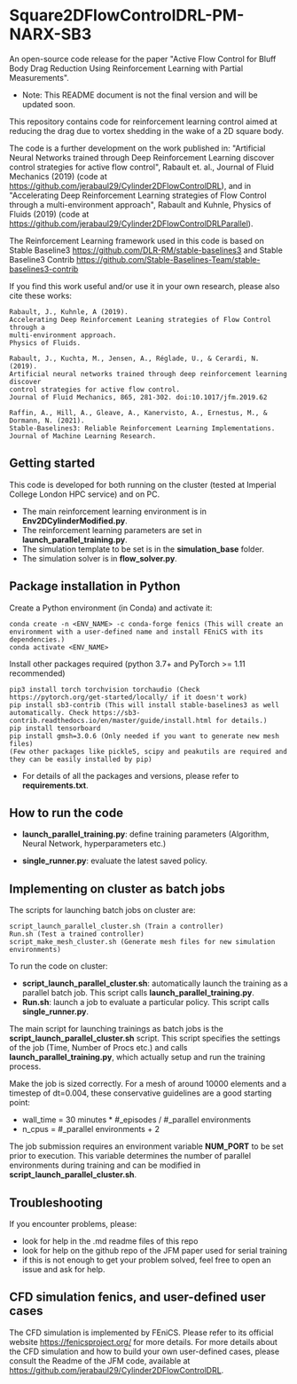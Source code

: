 # Square2DFlowControlDRL-PM-NARX-SB3
An open-source code release for the paper "Active Flow Control for Bluff Body Drag Reduction Using Reinforcement Learning with Partial Measurements". 

- Note: This README document is not the final version and will be updated soon.

This repository contains code for reinforcement learning control aimed at reducing the drag due to vortex shedding in the wake of a 2D square body.


The code is a further development on the work published in:
 "Artificial Neural Networks trained through Deep Reinforcement Learning discover control strategies for active flow control", Rabault et. al., Journal of Fluid Mechanics (2019) (code at https://github.com/jerabaul29/Cylinder2DFlowControlDRL), 
and in "Accelerating Deep Reinforcement Learning strategies of Flow Control through a multi-environment approach", Rabault and Kuhnle, Physics of Fluids (2019) (code at https://github.com/jerabaul29/Cylinder2DFlowControlDRLParallel). 

The Reinforcement Learning framework used in this code is based on Stable Baseline3 https://github.com/DLR-RM/stable-baselines3 and Stable Baseline3 Contrib https://github.com/Stable-Baselines-Team/stable-baselines3-contrib

If you find this work useful and/or use it in your own research, please also cite these works:

```
Rabault, J., Kuhnle, A (2019).
Accelerating Deep Reinforcement Leaning strategies of Flow Control through a
multi-environment approach.
Physics of Fluids.

Rabault, J., Kuchta, M., Jensen, A., Réglade, U., & Cerardi, N. (2019).
Artificial neural networks trained through deep reinforcement learning discover
control strategies for active flow control.
Journal of Fluid Mechanics, 865, 281-302. doi:10.1017/jfm.2019.62

Raffin, A., Hill, A., Gleave, A., Kanervisto, A., Ernestus, M., & Dormann, N. (2021).
Stable-Baselines3: Reliable Reinforcement Learning Implementations.
Journal of Machine Learning Research.
```

## Getting started

This code is developed for both running on the cluster (tested at Imperial College London HPC service) and on PC.

- The main reinforcement learning environment is in **Env2DCylinderModified.py**.
- The reinforcement learning parameters are set in **launch_parallel_training.py**.
- The simulation template to be set is in the **simulation_base** folder.
- The simulation solver is in **flow_solver.py**.

## Package installation in Python

Create a Python environment (in Conda) and activate it:

```
conda create -n <ENV_NAME> -c conda-forge fenics (This will create an environment with a user-defined name and install FEniCS with its dependencies.)
conda activate <ENV_NAME> 

```

Install other packages required (python 3.7+ and PyTorch >= 1.11 recommended)

```
pip3 install torch torchvision torchaudio (Check https://pytorch.org/get-started/locally/ if it doesn't work)
pip install sb3-contrib (This will install stable-baselines3 as well automatically. Check https://sb3-contrib.readthedocs.io/en/master/guide/install.html for details.)
pip install tensorboard
pip install gmsh=3.0.6 (Only needed if you want to generate new mesh files)
(Few other packages like pickle5, scipy and peakutils are required and they can be easily installed by pip)
```
- For details of all the packages and versions, please refer to **requirements.txt**.

## How to run the code

- **launch_parallel_training.py**: define training parameters (Algorithm, Neural Network, hyperparameters etc.)

- **single_runner.py**: evaluate the latest saved policy.

## Implementing on cluster as batch jobs 

The scripts for launching batch jobs on cluster are:

```
script_launch_parallel_cluster.sh (Train a controller)
Run.sh (Test a trained controller)
script_make_mesh_cluster.sh (Generate mesh files for new simulation environments)
```

To run the code on cluster:
- **script_launch_parallel_cluster.sh**: automatically launch the training as a parallel batch job. This script calls **launch_parallel_training.py**.
- **Run.sh**: launch a job to evaluate a particular policy. This script calls **single_runner.py**.

The main script for launching trainings as batch jobs is the **script_launch_parallel_cluster.sh** script. This script specifies the settings of the job (Time, Number of Procs etc.) and calls **launch_parallel_training.py**, which actually setup and run the training process.

Make the job is sized correctly. For a mesh of around 10000 elements and a timestep of dt=0.004, these conservative guidelines are a good starting point:
- wall_time = 30 minutes * #_episodes / #_parallel environments
- n_cpus = #_parallel environments + 2

The job submission requires an environment variable **NUM_PORT** to be set prior to execution. This variable determines the number of parallel environments during training and can be modified in **script_launch_parallel_cluster.sh**.


## Troubleshooting

If you encounter problems, please:

- look for help in the .md readme files of this repo
- look for help on the github repo of the JFM paper used for serial training
- if this is not enough to get your problem solved, feel free to open an issue and ask for help.


## CFD simulation fenics, and user-defined user cases

The CFD simulation is implemented by FEniCS. Please refer to its official website https://fenicsproject.org/ for more details. 
For more details about the CFD simulation and how to build your own user-defined cases, please consult the Readme of the JFM code, available at https://github.com/jerabaul29/Cylinder2DFlowControlDRL.


